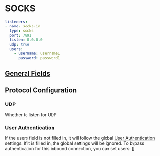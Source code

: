 # SOCKS

```{.yaml linenums="1"}
listeners:
- name: socks-in
  type: socks
  port: 7891
  listen: 0.0.0.0
  udp: true
  users:
    - username: username1
      password: password1
```

## [General Fields](./index.md)

## Protocol Configuration

### UDP

Whether to listen for UDP

### User Authentication

If the users field is not filled in, it will follow the global [User Authentication](../../general.md/#user-authentication) settings. If it is filled in, the global settings will be ignored. To bypass authentication for this inbound connection, you can set users: []
